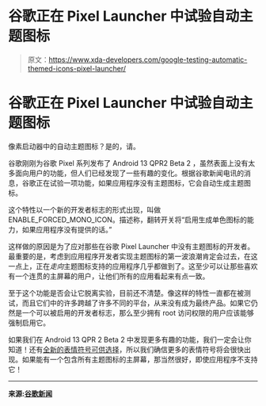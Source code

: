 # 谷歌正在 Pixel Launcher 中试验自动主题图标

> 原文：<https://www.xda-developers.com/google-testing-automatic-themed-icons-pixel-launcher/>

# 谷歌正在 Pixel Launcher 中试验自动主题图标

像素启动器中的自动主题图标？是的，请。

谷歌刚刚为谷歌 Pixel 系列发布了 Android 13 QPR2 Beta 2 ，虽然表面上没有太多面向用户的功能，但人们已经发现了一些有趣的变化。根据谷歌新闻电讯的消息，谷歌正在试验一项功能，如果应用程序没有主题图标，它会自动生成主题图标。

这个特性以一个新的开发者标志的形式出现，叫做 ENABLE_FORCED_MONO_ICON。描述称，翻转开关将“启用生成单色图标的能力，如果应用程序没有提供的话。”

这样做的原因是为了应对那些在谷歌 Pixel Launcher 中没有主题图标的开发者。最重要的是，考虑到应用程序开发者实现主题图标的第一波浪潮肯定会过去，在这一点上，正在*走向*主题图标支持的应用程序几乎都做到了。这至少可以让那些喜欢有一个连贯的主屏幕的用户，让他们所有的应用看起来有点一致。

至于这个功能是否会让它脱离实验，目前还不清楚。像这样的特性一直都在被测试，而且它们中的许多跨越了许多不同的平台，从来没有成为最终产品。如果它仍然是一个可以被启用的开发者标志，那么至少拥有 root 访问权限的用户应该能够强制启用它。

如果我们在 Android 13 QPR 2 Beta 2 中发现更多有趣的功能，我们一定会让你知道！还有[全新的表情符号可供选择](https://www.xda-developers.com/android-13-qpr2-beta-2-unicode-15-support/)，所以我们确信更多的表情符号将会很快出现。如果能有一个包含所有主题图标的主屏幕，那当然很好，即使应用程序不支持它！

* * *

**来源:[谷歌新闻](https://t.me/google_nws/3069)**